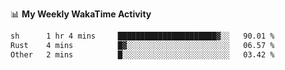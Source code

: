 <!--
**stamp711/stamp711** is a ✨ _special_ ✨ repository because its `README.md` (this file) appears on your GitHub profile.

Here are some ideas to get you started:

- 🔭 I’m currently working on ...
- 🌱 I’m currently learning ...
- 👯 I’m looking to collaborate on ...
- 🤔 I’m looking for help with ...
- 💬 Ask me about ...
- 📫 How to reach me: ...
- 😄 Pronouns: ...
- ⚡ Fun fact: ...
-->

📊 **My Weekly WakaTime Activity**

<!--START_SECTION:waka-->

```txt
sh      1 hr 4 mins     ██████████████████████▓░░   90.01 %
Rust    4 mins          █▓░░░░░░░░░░░░░░░░░░░░░░░   06.57 %
Other   2 mins          █░░░░░░░░░░░░░░░░░░░░░░░░   03.42 %
```

<!--END_SECTION:waka-->
